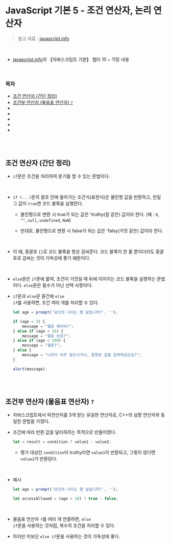 # JavaScript 기본 5 - 조건 연산자, 논리 연산자

> 참고 자료 : <a href="https://ko.javascript.info/">javascript.info</a>

<br/>

- <a href="https://ko.javascript.info/">javascript.info</a>의 【자바스크립트 기본】 챕터 10 ~ 11장 내용

<br/>

### 목차

- <a href="https://github.com/SangYoonLee1231/TIL/blob/main/JavaScript/javascript_basic5.md#%EC%A1%B0%EA%B1%B4-%EC%97%B0%EC%82%B0%EC%9E%90-%EA%B0%84%EB%8B%A8-%EC%A0%95%EB%A6%AC">조건 연산자 (간단 정리)</a>
- <a href="https://github.com/SangYoonLee1231/TIL/blob/main/JavaScript/javascript_basic5.md#%EC%A1%B0%EA%B1%B4%EB%B6%80-%EC%97%B0%EC%82%B0%EC%9E%90-%EB%AC%BC%EC%9D%8C%ED%91%9C-%EC%97%B0%EC%82%B0%EC%9E%90-">조건부 연산자 (물음표 연산자) <code>?</code></a>
- <a href=""></a>
- <a href=""></a>
- <a href=""></a>
- <a href=""></a>
- <a href=""></a>

<br/><br/>

## 조건 연산자 (간단 정리)

* <code>if</code>문은 조건을 처리하여 분기를 할 수 있는 문법이다.

<br/>

* <code>if (...)</code>문의 괄호 안에 들어가는 조건식(표현식)은 불린형 값을 반환하고, 만일 그 값이 <code>true</code>면 코드 블록을 실행한다.

    * 불린형으로 변환 시 true가 되는 값은 'truthy(참 같은) 값이라 한다. (예 : <code>0</code>, <code>""</code>, <code>null</code>, <code>undefined</code>, <code>NaN</code>)

    * 반대로, 불린형으로 변환 시 false가 되는 값은 'falsy(거짓 같은) 값이라 한다.

<br/>

* 이 떄, 중괄호 <code>{}</code>로 코드 불록을 항상 감싸준다. 코드 블록이 한 줄 뿐이더라도 중괄호로 감싸는 것이 가독성에 좋기 떄문이다.

<br/>

* <code>else</code>문은 <code>if</code>문에 붙여, 조건이 거짓일 때 뒤에 이어지는 코드 블록을 실행하는 문법이다. <code>else</code>문은 필수가 아닌 선택 사항이다.

* <code>if</code>문과 <code>else</code>문 중간에 <code>else if</code>를 사용하면, 조건 여러 개를 처리할 수 있다.

    ```javascript
    let age = prompt('당신의 나이는 몇 살입니까?', '');

    if (age < 3) {
        message = "헬로 베이비?";
    } else if (age < 18) {
        message = "헬로 브로?";
    } else if (age < 100) {
        message = "헬로?";
    } else {
        message = "나이가 아주 많으시거나, 잘못된 값을 입력하셨군요?";
    }

    alert(message);
    ```

<br/><br/>

## 조건부 연산자 (물음표 연산자) <code>?</code>

* 자바스크립트에서 피연산자를 3개 받는 유일한 연산자로, C++의 삼항 연산자와 동일한 문법을 가졌다.

* 조건에 따라 반환 값을 달리하려는 목적으로 만들어졌다.

    ```javascript
    let = result = condition ? value1 : value2;
    ```

    * 평가 대상인 <code>condition</code>이 truthy라면 <code>value1</code>이 반환되고, 그렇지 않다면 <code>value2</code>가 반환된다.

<br/>

* 예시

    ```javascript
    let age = prompt('당신의 나이는 몇 살입니까?', '');

    let accessAllowed = (age > 18) ? true : false;
    ```

<br/>

* 물음표 연산자 <code>?</code>를 여러 개 연결하면, <code>else if</code>문을 사용하는 것처럼, 복수의 조건을 처리할 수 있다.

* 하지만 이보단 <code>else if</code>문을 사용하는 것이 가독성에 좋다.